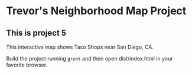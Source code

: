 # Trevor's Neighborhood Map Project
## This is project 5

This interactive map shows Taco Shops near San Diego, CA.

Build the project running `grunt` and then open dist\index.html in your favorite browser.